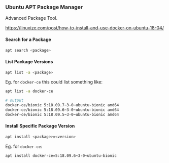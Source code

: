 ### Ubuntu APT Package Manager

Advanced Package Tool.

https://linuxize.com/post/how-to-install-and-use-docker-on-ubuntu-18-04/

#### Search for a Package

```bash
apt search <package>
```

#### List Package Versions

```bash
apt list -a <package>
```

Eg. for `docker-ce` this could list something like:

```bash
apt list -a docker-ce

# output
docker-ce/bionic 5:18.09.7~3-0~ubuntu-bionic amd64
docker-ce/bionic 5:18.09.6~3-0~ubuntu-bionic amd64
docker-ce/bionic 5:18.09.5~3-0~ubuntu-bionic amd64
```

#### Install Specific Package Version

```bash
apt install <package>=<version>
```

Eg. for `docker-ce`:

```bash
apt install docker-ce=5:18.09.6~3-0~ubuntu-bionic
```
